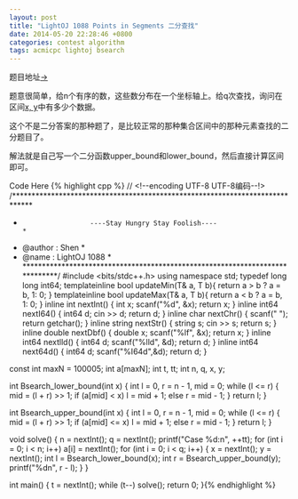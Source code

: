 ```yaml
---
layout: post
title: "LightOJ 1088 Points in Segments 二分查找"
date: 2014-05-20 22:28:46 +0800
categories: contest algorithm
tags: acmicpc lightoj bsearch
---
```

题目地址<a title="LightOJ 1088" href="http://lightoj.com/volume_showproblem.php?problem=1088" target="_blank">-></a>

题意很简单，给n个有序的数，这些数分布在一个坐标轴上。给q次查找，询问在区间[x, y](这里的符号和代码的保持一致)中有多少个数据。

这个不是二分答案的那种题了，是比较正常的那种集合区间中的那种元素查找的二分题目了。

解法就是自己写一个二分函数upper_bound和lower_bound，然后直接计算区间即可。

Code Here
{% highlight cpp %}
// <!--encoding UTF-8 UTF-8编码--!>
/*****************************************************************************
*                      ----Stay Hungry Stay Foolish----                      *
*    @author    :   Shen                                                     *
*    @name      :   LightOJ 1088                                             *
*****************************************************************************/
#include <bits/stdc++.h>
using namespace std;
typedef long long int64;
template<class T>inline bool updateMin(T& a, T b){ return a > b ? a = b, 1: 0; }
template<class T>inline bool updateMax(T& a, T b){ return a < b ? a = b, 1: 0; }
inline int    nextInt() { int x; scanf("%d", &x); return x; }
inline int64  nextI64() { int64  d; cin >> d; return d; }
inline char   nextChr() { scanf(" "); return getchar(); }
inline string nextStr() { string s; cin >> s; return s; }
inline double nextDbf() { double x; scanf("%lf", &x); return x; }
inline int64  nextlld() { int64 d; scanf("%lld", &d); return d; }
inline int64  next64d() { int64 d; scanf("%I64d",&d); return d; }


const int maxN = 100005;
int a[maxN];
int t, tt;
int n, q, x, y;

int Bsearch_lower_bound(int x)
{
    int l = 0, r = n - 1, mid = 0;
    while (l <= r)
    {
        mid = (l + r) >> 1;
        if (a[mid] < x) l = mid + 1;
        else r = mid - 1;
    }
    return l;
}

int Bsearch_upper_bound(int x)
{
    int l = 0, r = n - 1, mid = 0;
    while (l <= r)
    {
        mid = (l + r) >> 1;
        if (a[mid] <= x) l = mid + 1;
        else r = mid - 1;
    }
    return l;
}

void solve()
{
    n = nextInt(); q = nextInt();
    printf("Case %d:n", ++tt);
    for (int i = 0; i < n; i++) a[i] = nextInt();
    for (int i = 0; i < q; i++)
    {
        x = nextInt(); y = nextInt();
        int l = Bsearch_lower_bound(x);
        int r = Bsearch_upper_bound(y);
        printf("%dn", r - l);
    }
}

int main()
{
    t = nextInt(); while (t--) solve();
    return 0;
}{% endhighlight %}
